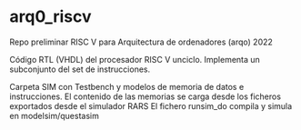 # arq0_riscv

Repo preliminar RISC V para Arquitectura de ordenadores (arqo) 2022

Código RTL (VHDL) del procesador RISC V unciclo. Implementa un subconjunto del set de instrucciones.

Carpeta SIM con Testbench y modelos de memoria de datos e instrucciones.
El contenido de las memorias se carga desde los ficheros exportados desde el simulador RARS
El fichero runsim_do compila y simula en modelsim/questasim
